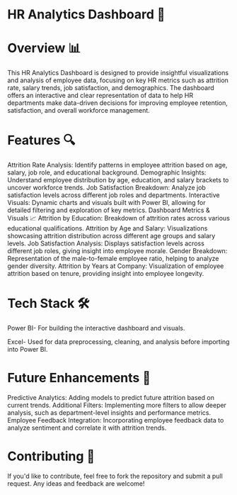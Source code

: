 # HR Analytics Dashboard 🚀

# Overview 📊
This HR Analytics Dashboard is designed to provide insightful visualizations and analysis of employee data, focusing on key HR metrics such as attrition rate, salary trends, job satisfaction, and demographics. The dashboard offers an interactive and clear representation of data to help HR departments make data-driven decisions for improving employee retention, satisfaction, and overall workforce management.

# Features 🔍
Attrition Rate Analysis: Identify patterns in employee attrition based on age, salary, job role, and educational background.
Demographic Insights: Understand employee distribution by age, education, and salary brackets to uncover workforce trends.
Job Satisfaction Breakdown: Analyze job satisfaction levels across different job roles and departments.
Interactive Visuals: Dynamic charts and visuals built with Power BI, allowing for detailed filtering and exploration of key metrics.
Dashboard Metrics & Visuals 📈
Attrition by Education: Breakdown of attrition rates across various educational qualifications.
Attrition by Age and Salary: Visualizations showcasing attrition distribution across different age groups and salary levels.
Job Satisfaction Analysis: Displays satisfaction levels across different job roles, giving insight into employee morale.
Gender Breakdown: Representation of the male-to-female employee ratio, helping to analyze gender diversity.
Attrition by Years at Company: Visualization of employee attrition based on tenure, providing insight into employee longevity.

# Tech Stack 🛠️
Power BI- For building the interactive dashboard and visuals.

Excel- Used for data preprocessing, cleaning, and analysis before importing into Power BI.

# Future Enhancements 🚀
Predictive Analytics: Adding models to predict future attrition based on current trends.
Additional Filters: Implementing more filters to allow deeper analysis, such as department-level insights and performance metrics.
Employee Feedback Integration: Incorporating employee feedback data to analyze sentiment and correlate it with attrition trends.

# Contributing 🤝
If you'd like to contribute, feel free to fork the repository and submit a pull request. Any ideas and feedback are welcome!
